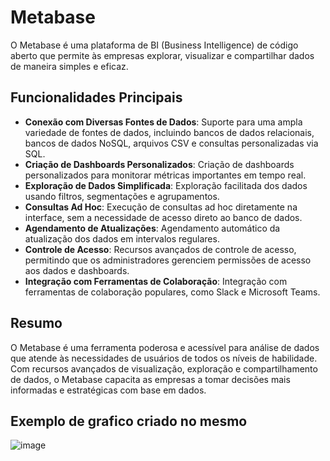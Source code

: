 # Metabase

O Metabase é uma plataforma de BI (Business Intelligence) de código aberto que permite às empresas explorar, visualizar e compartilhar dados de maneira simples e eficaz.

## Funcionalidades Principais

- **Conexão com Diversas Fontes de Dados**: Suporte para uma ampla variedade de fontes de dados, incluindo bancos de dados relacionais, bancos de dados NoSQL, arquivos CSV e consultas personalizadas via SQL.
- **Criação de Dashboards Personalizados**: Criação de dashboards personalizados para monitorar métricas importantes em tempo real.
- **Exploração de Dados Simplificada**: Exploração facilitada dos dados usando filtros, segmentações e agrupamentos.
- **Consultas Ad Hoc**: Execução de consultas ad hoc diretamente na interface, sem a necessidade de acesso direto ao banco de dados.
- **Agendamento de Atualizações**: Agendamento automático da atualização dos dados em intervalos regulares.
- **Controle de Acesso**: Recursos avançados de controle de acesso, permitindo que os administradores gerenciem permissões de acesso aos dados e dashboards.
- **Integração com Ferramentas de Colaboração**: Integração com ferramentas de colaboração populares, como Slack e Microsoft Teams.

## Resumo

O Metabase é uma ferramenta poderosa e acessível para análise de dados que atende às necessidades de usuários de todos os níveis de habilidade. Com recursos avançados de visualização, exploração e compartilhamento de dados, o Metabase capacita as empresas a tomar decisões mais informadas e estratégicas com base em dados.

## Exemplo de grafico criado no mesmo

![image](https://github.com/CarlosJuncher03/Metabase/assets/145303814/ef10b954-c053-4ce2-aeca-070d99b28e77)
